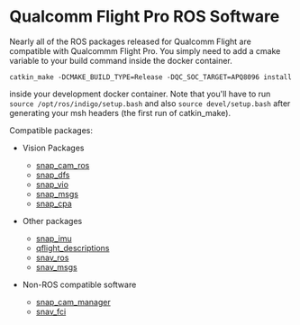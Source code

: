 # Qualcomm Flight Pro ROS Software

Nearly all of the ROS packages released for Qualcomm Flight are compatible with Qualcommm Flight Pro.  You simply need to add a cmake variable to your build command inside the docker container.

```
catkin_make -DCMAKE_BUILD_TYPE=Release -DQC_SOC_TARGET=APQ8096 install
```

inside your development docker container.  Note that you'll have to run ```source /opt/ros/indigo/setup.bash``` and also ```source devel/setup.bash``` after generating your msh headers (the first run of catkin_make).


Compatible packages:
* Vision Packages 
  * [snap_cam_ros](https://github.com/ATLFlight/snap_cam_ros)
  * [snap_dfs](https://github.com/ATLFlight/drf-ros-example)
  * [snap_vio](https://github.com/ATLFlight/snap_vio)
  * [snap_msgs](https://github.com/ATLFlight/snap_msgs)
  * [snap_cpa](https://github.com/ATLFlight/snap_cpa)
* Other packages
  * [snap_imu](https://github.com/ATLFlight/snap_imu)
  * [qflight_descriptions](https://github.com/ATLFlight/qflight_descriptions)
  * [snav_ros](https://github.com/ATLFlight/snav_ros)
  * [snav_msgs](https://github.com/ATLFlight/snav_msgs)

* Non-ROS compatible software
  * [snap_cam_manager](https://github.com/ATLFlight/snap_cam_manager)
  * [snav_fci](https://github.com/ATLFlight/snav_fci)
